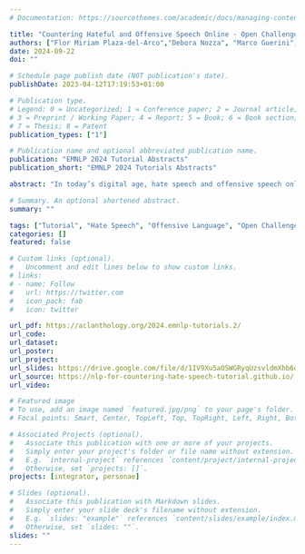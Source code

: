 ```yaml
---
# Documentation: https://sourcethemes.com/academic/docs/managing-content/

title: "Countering Hateful and Offensive Speech Online - Open Challenges"
authors: ["Flor Miriam Plaza-del-Arco","Debora Nozza", "Marco Guerini", "Jeffrey Sorensen", "Marcos Zampieri"]
date: 2024-09-22
doi: ""

# Schedule page publish date (NOT publication's date).
publishDate: 2023-04-12T17:19:53+01:00

# Publication type.
# Legend: 0 = Uncategorized; 1 = Conference paper; 2 = Journal article;
# 3 = Preprint / Working Paper; 4 = Report; 5 = Book; 6 = Book section;
# 7 = Thesis; 8 = Patent
publication_types: ["1"]

# Publication name and optional abbreviated publication name.
publication: "EMNLP 2024 Tutorial Abstracts"
publication_short: "EMNLP 2024 Tutorials Abstracts"

abstract: "In today’s digital age, hate speech and offensive speech online pose a significant challenge to maintaining respectful and inclusive online environments. This tutorial aims to provide attendees with a comprehensive understanding of the field by delving into essential dimensions such as multilingualism, counter-narrative generation, a hands-on session with one of the most popular APIs for detecting hate speech, fairness, and ethics in AI, and the use of recent advanced approaches. In addition, the tutorial aims to foster collaboration and inspire participants to create safer online spaces by detecting and mitigating hate speech."

# Summary. An optional shortened abstract.
summary: ""

tags: ["Tutorial", "Hate Speech", "Offensive Language", "Open Challenges", "Large Language Models"]
categories: []
featured: false

# Custom links (optional).
#   Uncomment and edit lines below to show custom links.
# links:
# - name: Follow
#   url: https://twitter.com
#   icon_pack: fab
#   icon: twitter

url_pdf: https://aclanthology.org/2024.emnlp-tutorials.2/
url_code: 
url_dataset:
url_poster:
url_project: 
url_slides: https://drive.google.com/file/d/1IV9Xu5aOSWGRyqUzsvldmXhb6dLBDIie/view
url_source: https://nlp-for-countering-hate-speech-tutorial.github.io/
url_video:

# Featured image
# To use, add an image named `featured.jpg/png` to your page's folder.
# Focal points: Smart, Center, TopLeft, Top, TopRight, Left, Right, BottomLeft, Bottom, BottomRight.

# Associated Projects (optional).
#   Associate this publication with one or more of your projects.
#   Simply enter your project's folder or file name without extension.
#   E.g. `internal-project` references `content/project/internal-project/index.md`.
#   Otherwise, set `projects: []`.
projects: [integrator, personae]

# Slides (optional).
#   Associate this publication with Markdown slides.
#   Simply enter your slide deck's filename without extension.
#   E.g. `slides: "example"` references `content/slides/example/index.md`.
#   Otherwise, set `slides: ""`.
slides: ""
---
```

